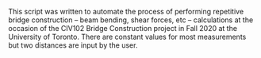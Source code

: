 This script was written to automate the process of performing repetitive bridge construction – beam bending, shear forces, etc – calculations at the occasion of the CIV102 Bridge Construction project in Fall 2020 at the University of Toronto. There are constant values for most measurements but two distances are input by the user. 
